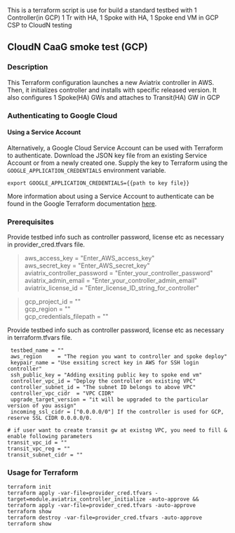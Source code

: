 This is a terraform script is use for build a standard testbed with 1 Controller(in GCP) 1 Tr with HA, 1 Spoke with HA, 1 Spoke end VM in GCP CSP to CloudN testing 

## CloudN CaaG smoke test (GCP)

### Description

This Terraform configuration launches a new Aviatrix controller in AWS. Then, it initializes controller and installs with specific released version. It also configures 1 Spoke(HA) GWs and attaches to Transit(HA) GW in GCP

### Authenticating to Google Cloud

#### Using a Service Account 
Alternatively, a Google Cloud Service Account can be used with Terraform to authenticate. Download the JSON key file from an existing Service Account or from a newly created one. Supply the key to Terraform using the `GOOGLE_APPLICATION_CREDENTIALS` environment variable.
```shell
export GOOGLE_APPLICATION_CREDENTIALS={{path to key file}}
```
More information about using a Service Account to authenticate can be found in the Google Terraform documentation [here](https://registry.terraform.io/providers/hashicorp/google/latest/docs/guides/getting_started#adding-credentials).

### Prerequisites

Provide testbed info such as controller password, license etc as necessary in provider_cred.tfvars file.
> aws_access_key = "Enter_AWS_access_key"  
> aws_secret_key = "Enter_AWS_secret_key"  
> aviatrix_controller_password = "Enter_your_controller_password"  
> aviatrix_admin_email  = "Enter_your_controller_admin_email"  
> aviatrix_license_id  = "Enter_license_ID_string_for_controller"  

> gcp_project_id = ""  
> gcp_region = ""  
> gcp_credentials_filepath = ""  

Provide testbed info such as controller password, license etc as necessary in terraform.tfvars file.
```
 testbed_name = ""  
 aws_region     = "The region you want to controller and spoke deploy"  
 keypair_name = "Use exsiting screct key in AWS for SSH login controller"  
 ssh_public_key = "Adding exsiting public key to spoke end vm"
 controller_vpc_id = "Deploy the controller on existing VPC"  
 controller_subnet_id = "The subnet ID belongs to above VPC"  
 controller_vpc_cidr  = "VPC CIDR"  
 upgrade_target_version = "it will be upgraded to the particular version of you assign"  
 incoming_ssl_cidr = ["0.0.0.0/0"] If the controller is used for GCP, reserve SSL CIDR 0.0.0.0/0.

# if user want to create transit gw at existng VPC, you need to fill & enable following parameters
transit_vpc_id = ""
transit_vpc_reg = ""
transit_subnet_cidr = ""
```


### Usage for Terraform
```
terraform init
terraform apply -var-file=provider_cred.tfvars -target=module.aviatrix_controller_initialize -auto-approve && terraform apply -var-file=provider_cred.tfvars -auto-approve
terraform show
terraform destroy -var-file=provider_cred.tfvars -auto-approve
terraform show
```

